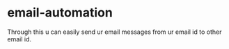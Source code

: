 # email-automation
Through this u can easily send ur email messages from ur email id to other email id.
